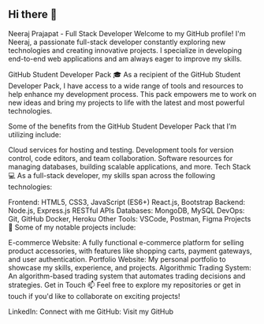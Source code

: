 ## Hi there 👋

<!--
**Neeraj-prajapat/Neeraj-prajapat** 

- 🔭 I’m currently working in a software 
- 🌱 I’m currently learning backed and databasecompany
- 👯 I’m looking to collaborate on algos traders
- 🤔 I’m looking for help with in algo trading
- 💬 Ask me about trading to write algos
- 📫 How to reach me: linked, github
- 😄 Pronouns: Neeraj
- ⚡ Fun fact: Developer and Trader
-->
Neeraj Prajapat - Full Stack Developer
Welcome to my GitHub profile! I'm Neeraj, a passionate full-stack developer constantly exploring new technologies and creating innovative projects. I specialize in developing end-to-end web applications and am always eager to improve my skills.

GitHub Student Developer Pack 🎓
As a recipient of the GitHub Student Developer Pack, I have access to a wide range of tools and resources to help enhance my development process. This pack empowers me to work on new ideas and bring my projects to life with the latest and most powerful technologies.

Some of the benefits from the GitHub Student Developer Pack that I’m utilizing include:

Cloud services for hosting and testing.
Development tools for version control, code editors, and team collaboration.
Software resources for managing databases, building scalable applications, and more.
Tech Stack 💻
As a full-stack developer, my skills span across the following technologies:

Frontend:
HTML5, CSS3, JavaScript (ES6+)
React.js, Bootstrap
Backend:
Node.js, Express.js
RESTful APIs
Databases:
MongoDB, MySQL
DevOps:
Git, GitHub
Docker, Heroku
Other Tools:
VSCode, Postman, Figma
Projects 🚀
Some of my notable projects include:

E-commerce Website: A fully functional e-commerce platform for selling product accessories, with features like shopping carts, payment gateways, and user authentication.
Portfolio Website: My personal portfolio to showcase my skills, experience, and projects.
Algorithmic Trading System: An algorithm-based trading system that automates trading decisions and strategies.
Get in Touch 📫
Feel free to explore my repositories or get in touch if you'd like to collaborate on exciting projects!

LinkedIn: Connect with me
GitHub: Visit my GitHub
